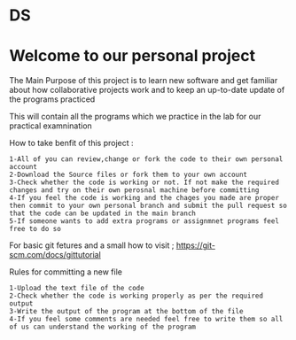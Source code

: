 # DS
Welcome to our personal project 
====================================
The Main Purpose of this project is to learn new software and get familiar about how collaborative projects work and to keep an up-to-date update of the programs practiced  

This will contain all the programs which we practice in the lab for our practical examnination


How to take benfit of this project :


    1-All of you can review,change or fork the code to their own personal account
    2-Download the Source files or fork them to your own account 
    3-Check whether the code is working or not. If not make the required changes and try on their own perosnal machine before committing
    4-If you feel the code is working and the chages you made are proper then commit to your own personal branch and submit the pull request so that the code can be updated in the main branch
    5-If someone wants to add extra programs or assignmnet programs feel free to do so 
For basic git fetures and a small how to visit ;
https://git-scm.com/docs/gittutorial


Rules for committing a new file

    1-Upload the text file of the code 
    2-Check whether the code is working properly as per the required output
    3-Write the output of the program at the bottom of the file 
    4-If you feel some comments are needed feel free to write them so all of us can understand the working of the program 
